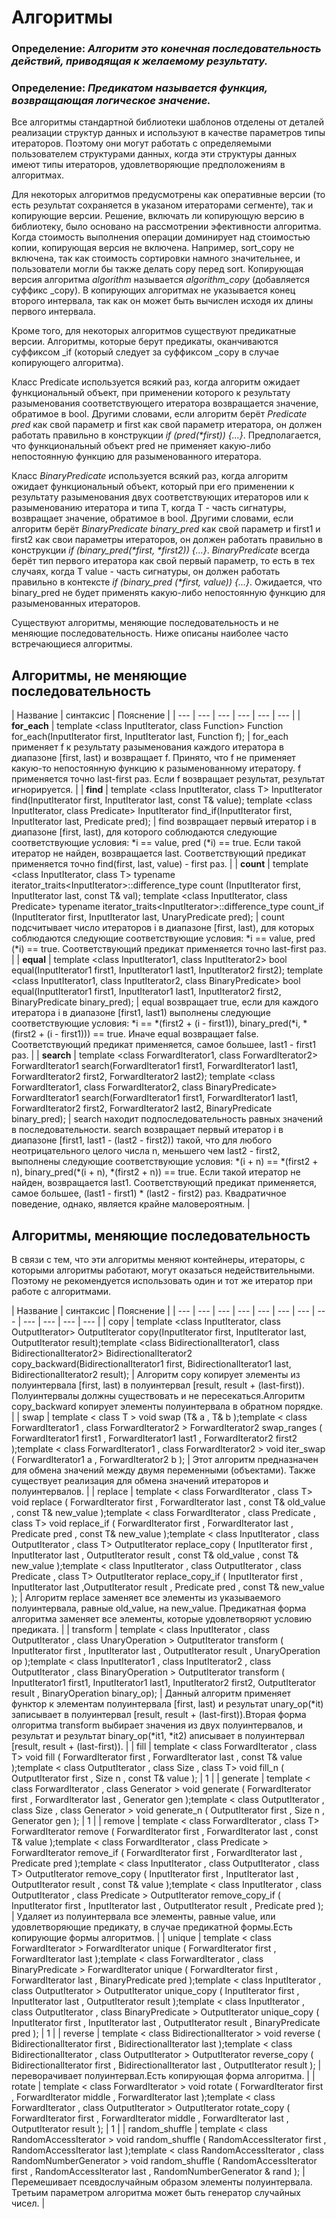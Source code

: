 # Алгоритмы

### Определение: _Алгоритм это конечная последовательность действий, приводящая к желаемому результату._

###  Определение: _Предикатом называется функция, возвращающая логическое значение._

Все алгоритмы стандартной библиотеки шаблонов отделены от деталей реализации структур данных и используют в качестве параметров типы итераторов. Поэтому они могут работать с определяемыми пользователем структурами данных, когда эти структуры данных имеют типы итераторов, удовлетворяющие предположениям в алгоритмах.   
  
Для некоторых алгоритмов предусмотрены как оперативные версии \(то есть результат сохраняется в указаном итераторами сегменте\), так и копирующие версии. Решение, включать ли копирующую версию в библиотеку, было основано на рассмотрении эфективности алгоритма. Когда стоимость выполнения операции доминирует над стоимостью копии, копирующая версия не включена. Например, sort\_copy не включена, так как стоимость сортировки намного значительнее, и пользователи могли бы также делать copy перед sort. Копирующая версия алгоритма _algorithm_ называется _algorithm\_copy_ \(добавляется суффикс \_copy\). В копирующих алгоритмах не указывается конец второго интервала, так как он может быть вычислен исходя их длины первого интервала.

Кроме того, для некоторых алгоритмов существуют предикатные версии. Алгоритмы, которые берут предикаты, оканчиваются суффиксом \_if \(который следует за суффиксом \_copy в случае копирующего алгоритма\).   
  
Класс Predicate используется всякий раз, когда алгоритм ожидает функциональный объект, при применении которого к результату разыменования соответствующего итератора возвращается значение, обратимое в bool. Другими словами, если алгоритм берёт _Predicate pred_ как свой параметр и first как свой параметр итератора, он должен работать правильно в конструкции _if \(pred\(\*first\)\) {...}_. Предполагается, что функциональный объект pred не применяет какую-либо непостоянную функцию для разыменованного итератора.   
  
Класс _BinaryPredicate_ используется всякий раз, когда алгоритм ожидает функциональный объект, который при его применении к результату разыменования двух соответствующих итераторов или к разыменованию итератора и типа T, когда T - часть сигнатуры, возвращает значение, обратимое в bool. Другими словами, если алгоритм берёт _BinaryPredicate binary\_pred_ как свой параметр и first1 и first2 как свои параметры итераторов, он должен работать правильно в конструкции _if \(binary\_pred\(\*first, \*first2\)\) {...}_. _BinaryPredicate_ всегда берёт тип первого итератора как свой первый параметр, то есть в тех случаях, когда T value - часть сигнатуры, он должен работать правильно в контексте _if \(binary\_pred \(\*first, value\)\) {...}_. Ожидается, что binary\_pred не будет применять какую-либо непостоянную функцию для разыменованных итераторов.

Существуют алгоритмы, меняющие последовательность и не меняющие последовательность. Ниже описаны наиболее часто встречающиеся алгоритмы.

## Алгоритмы, не меняющие последовательность

| Название | синтаксис | Пояснение |
| --- | --- | --- | --- | --- | --- |
| **for\_each** | template &lt;class InputIterator, class Function&gt; Function for\_each\(InputIterator first, InputIterator last, Function f\); | for\_each применяет f к результату разыменования каждого итератора в диапазоне \[first, last\) и возвращает f. Принято, что f не применяет какую-то непостоянную функцию к разыменованному итератору. f применяется точно last-first раз. Если f возвращает результат, результат игнорируется. |
| **find** | template &lt;class InputIterator, class T&gt; InputIterator find\(InputIterator first, InputIterator last, const T& value\);  template &lt;class InputIterator, class Predicate&gt; InputIterator find\_if\(InputIterator first, InputIterator last, Predicate pred\); | find возвращает первый итератор i в диапазоне \[first, last\), для которого соблюдаются следующие соответствующие условия: \*i == value, pred \(\*i\) == true. Если такой итератор не найден, возвращается last. Соответствующий предикат применяется точно find\(first, last, value\) - first раз. |
| **count** | template &lt;class InputIterator, class T&gt; typename iterator\_traits&lt;InputIterator&gt;::difference\_type count \(InputIterator first, InputIterator last, const T& val\);  template &lt;class InputIterator, class Predicate&gt; typename iterator\_traits&lt;InputIterator&gt;::difference\_type count\_if \(InputIterator first, InputIterator last, UnaryPredicate pred\); | count подсчитывает число итераторов i в диапазоне \[first, last\), для которых соблюдаются следующие соответствующие условия: \*i == value, pred \(\*i\) == true. Соответствующий предикат применяется точно last-first раз. |
| **equal** | template &lt;class InputIterator1, class InputIterator2&gt; bool equal\(InputIterator1 first1, InputIterator1 last1, InputIterator2 first2\);  template &lt;class InputIterator1, class InputIterator2, class BinaryPredicate&gt; bool equal\(InputIterator1 first1, InputIterator1 last1, InputIterator2 first2,  BinaryPredicate binary\_pred\); | equal возвращает true, если для каждого итератора i в диапазоне \[first1, last1\) выполнены следующие соответствующие условия: \*i == \*\(first2 + \(i - first1\)\), binary\_pred\(\*i, \*\(first2 + \(i - first1\)\)\) == true. Иначе equal возвращает false. Соответствующий предикат применяется, самое большее, last1 - first1 раз. |
| **search** | template &lt;class ForwardIterator1, class ForwardIterator2&gt; ForwardIterator1 search\(ForwardIterator1 first1, ForwardIterator1 last1,  ForwardIterator2 first2, ForwardIterator2 last2\);  template &lt;class ForwardIterator1, class ForwardIterator2,  class BinaryPredicate&gt; ForwardIterator1 search\(ForwardIterator1 first1, ForwardIterator1 last1,  ForwardIterator2 first2, ForwardIterator2 last2,  BinaryPredicate binary\_pred\); | search находит подпоследовательность равных значений в последовательности. search возвращает первый итератор i в диапазоне \[first1, last1 - \(last2 - first2\)\) такой, что для любого неотрицательного целого числа n, меньшего чем last2 - first2, выполнены следующие соответствующие условия: \*\(i + n\) == \*\(first2 + n\), binary\_pred\(\*\(i + n\), \*\(first2 + n\)\) == true. Если такой итератор не найден, возвращается last1. Соответствующий предикат применяется, самое большее, \(last1  - first1\) \* \(last2 - first2\) раз. Квадратичное поведение, однако, является крайне маловероятным. |

## Алгоритмы, меняющие последовательность

В связи с тем, что эти алгоритмы меняют контейнеры, итераторы, с которыми алгоритмы работают, могут оказаться недействительными. Поэтому не рекомендуется использовать один и тот же итератор при работе с алгоритмами.

| Название | синтаксис | Пояснение |
| --- | --- | --- | --- | --- | --- | --- | --- | --- | --- | --- | --- |
| copy | template &lt;class InputIterator, class OutputIterator&gt; OutputIterator copy\(InputIterator first, InputIterator last,     OutputIterator result\);template &lt;class BidirectionalIterator1, class BidirectionalIterator2&gt; BidirectionalIterator2 copy\_backward\(BidirectionalIterator1 first, BidirectionalIterator1 last, BidirectionalIterator2 result\); | Алгоритм copy копирует элементы из полуинтервала \[first, last\) в полуинтервал \[result, result + \(last-first\)\). Полуинтервалы должны существовать и не пересекаться.Алгоритм copy\_backward копирует элементы полуинтервала в обратном порядке. |
| swap | template &lt; class T &gt; void swap \(T& a , T& b \);template &lt; class ForwardIterator1 , class ForwardIterator2 &gt; ForwardIterator2 swap\_ranges \( ForwardIterator1 first1 , ForwardIterator1 last1 , ForwardIterator2 first2 \);template &lt; class ForwardIterator1 , class ForwardIterator2 &gt; void iter\_swap \( ForwardIterator1 a , ForwardIterator2 b \); | Этот алгоритм предназначен для обмена значений между двумя переменными \(объектами\). Также существует реализация для обмена значений итераторов и полуинтервалов. |
| replace | template &lt; class ForwardIterator , class T&gt; void replace \( ForwardIterator first , ForwardIterator last , const T& old\_value , const T& new\_value \);template &lt; class ForwardIterator , class Predicate , class T&gt; void replace\_if \( ForwardIterator first , ForwardIterator last , Predicate pred , const T& new\_value \);template &lt; class InputIterator , class OutputIterator , class T&gt; OutputIterator replace\_copy \( InputIterator first , InputIterator last , OutputIterator result , const T& old\_value , const T& new\_value \);template &lt; class InputIterator , class OutputIterator , class Predicate , class T&gt; OutputIterator replace\_copy\_if \( InputIterator first , InputIterator last ,OutputIterator result , Predicate pred , const T& new\_value \); | Алгоритм replace заменяет все элементы из указываемого полуинтервала, равные old\_value, на new\_value. Предикатная форма алгоритма заменяет все элементы, которые удовлетворяют условию предиката. |
| transform | template &lt; class InputIterator , class OutputIterator , class UnaryOperation &gt; OutputIterator transform \( InputIterator first , InputIterator last , OutputIterator result , UnaryOperation op \);template &lt; class InputIterator1 , class InputIterator2 , class OutputIterator , class BinaryOperation &gt; OutputIterator transform \( InputIterator1 first1, InputIterator1 last1, InputIterator2 first2, OutputIterator result , BinaryOperation binary\_op\); | Данный алгоритм применяет функтор к элементам полуинтервала \[first, last\) и результат unary\_op\(\*it\)  записывает в полуинтервал \[result, result + \(last-first\)\).Вторая форма олгоритма transform выбирает значения из двух полуинтервалов, и результат и результат binary\_op\(\*it1, \*it2\)  аписывает в полуинтервал \[result, result + \(last-first\)\). |
| fill | template &lt; class ForwardIterator , class T&gt; void fill \( ForwardIterator first , ForwardIterator last , const T& value \);template &lt; class OutputIterator , class Size , class T&gt; void fill\_n \( OutputIterator first , Size n , const T& value \); | 1 |
| generate | template &lt; class ForwardIterator , class Generator &gt; void generate \( ForwardIterator first , ForwardIterator last , Generator gen \);template &lt; class OutputIterator , class Size , class Generator &gt; void generate\_n \( OutputIterator first , Size n , Generator gen \); | 1 |
| remove | template &lt; class ForwardIterator , class T&gt; ForwardIterator remove \( ForwardIterator first , ForwardIterator last , const T& value \);template &lt; class ForwardIterator , class Predicate &gt; ForwardIterator remove\_if \( ForwardIterator first , ForwardIterator last , Predicate pred \);template &lt; class InputIterator , class OutputIterator , class T&gt; OutputIterator remove\_copy \( InputIterator first , InputIterator last , OutputIterator result , const T& value \);template &lt; class InputIterator , class OutputIterator , class Predicate &gt; OutputIterator remove\_copy\_if \( InputIterator first , InputIterator last , OutputIterator result , Predicate pred \); | Удаляет из полуинтервала все элементы, равные value, или удовлетворяющие предикату, в случае предикатной формы.Есть копирующие формы алгоритмов. |
| unique | template &lt; class ForwardIterator &gt; ForwardIterator unique \( ForwardIterator first , ForwardIterator last \);template &lt; class ForwardIterator , class BinaryPredicate &gt; ForwardIterator unique \( ForwardIterator first , ForwardIterator last , BinaryPredicate pred \);template &lt; class InputIterator , class OutputIterator &gt; OutputIterator unique\_copy \( InputIterator first , InputIterator last , OutputIterator result \);template &lt; class InputIterator , class OutputIterator , class BinaryPredicate &gt; OutputIterator unique\_copy \( InputIterator first , InputIterator last , OutputIterator result , BinaryPredicate pred \); | 1 |
| reverse | template &lt; class BidirectionalIterator &gt; void reverse \( BidirectionalIterator first , BidirectionalIterator last \);template &lt; class BidirectionalIterator , class OutputIterator &gt; OutputIterator reverse\_copy \( BidirectionalIterator first , BidirectionalIterator last , OutputIterator result \); | переворачивает полуинтервал.Есть копирующая форма алгоритма. |
| rotate | template &lt; class ForwardIterator &gt; void rotate \( ForwardIterator first , ForwardIterator middle , ForwardIterator last \);template &lt; class ForwardIterator , class OutputIterator &gt; OutputIterator rotate\_copy \( ForwardIterator first , ForwardIterator middle , ForwardIterator last , OutputIterator result \); | 1 |
| random\_shuffle | template &lt; class RandomAccessIterator &gt; void random\_shuffle \( RandomAccessIterator first , RandomAccessIterator last \);template &lt; class RandomAccessIterator , class RandomNumberGenerator &gt; void random\_shuffle \( RandomAccessIterator first , RandomAccessIterator last , RandomNumberGenerator & rand \); | Перемешивает псевдослучайным образом элементы полуинтервала. Третьим параметром алгоритма может быть генератор случайных чисел. |



